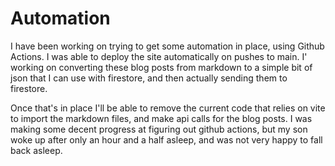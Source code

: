 # Automation

I have been working on trying to get some automation in place, using Github Actions. I was able to deploy the site automatically on pushes to main. I' working on converting these blog posts from markdown to a simple bit of json that I can use with firestore, and then actually sending them to firestore.

Once that's in place I'll be able to remove the current code that relies on vite to import the markdown files, and make api calls for the blog posts. I was making some decent progress at figuring out github actions, but my son woke up after only an hour and a half asleep, and was not very happy to fall back asleep.
